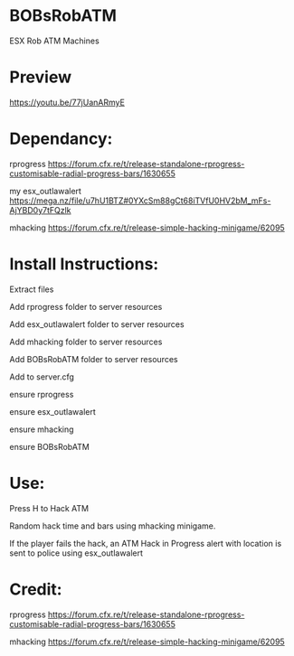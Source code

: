 # BOBsRobATM

ESX Rob ATM Machines

# Preview

https://youtu.be/77jUanARmyE

# Dependancy:

rprogress
https://forum.cfx.re/t/release-standalone-rprogress-customisable-radial-progress-bars/1630655

my esx_outlawalert
https://mega.nz/file/u7hU1BTZ#0YXcSm88gCt68iTVfU0HV2bM_mFs-AjYBD0y7tFQzlk

mhacking
https://forum.cfx.re/t/release-simple-hacking-minigame/62095


# Install Instructions:
Extract files

Add rprogress folder to server resources

Add esx_outlawalert folder to server resources

Add mhacking folder to server resources

Add BOBsRobATM folder to server resources

Add to server.cfg

ensure rprogress

ensure esx_outlawalert

ensure mhacking

ensure BOBsRobATM

# Use:

Press H to Hack ATM

Random hack time and bars using mhacking minigame.

If the player fails the hack, an ATM Hack in Progress alert with location is sent to police using esx_outlawalert

# Credit:
rprogress
https://forum.cfx.re/t/release-standalone-rprogress-customisable-radial-progress-bars/1630655

mhacking
https://forum.cfx.re/t/release-simple-hacking-minigame/62095
